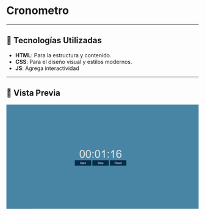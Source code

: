 # Cronometro

---

## 🔧 Tecnologías Utilizadas

- **HTML**: Para la estructura y contenido.  
- **CSS**: Para el diseño visual y estilos modernos.  
- **JS**: Agrega interactividad

---

## 🎨 Vista Previa  
![alt text](images/preview.PNG)